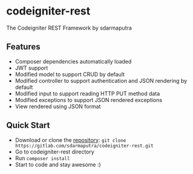 # codeigniter-rest
The Codeigniter REST Framework by sdarmaputra

## Features
- Composer dependencies automatically loaded
- JWT support
- Modified model to support CRUD by default
- Modified controller to support authentication and JSON rendering by default
- Modified input to support reading HTTP PUT method data
- Modified exceptions to support JSON rendered exceptions
- View rendered using JSON format


## Quick Start
- Download or clone the [repository](https://github.com/sdarmaputra/codeigniter-rest.git): `git clone https://gitlab.com/sdarmaputra/codeigniter-rest.git`
- Go to codeigniter-rest directory
- Run `composer install`
- Start to code and stay awesome :)
